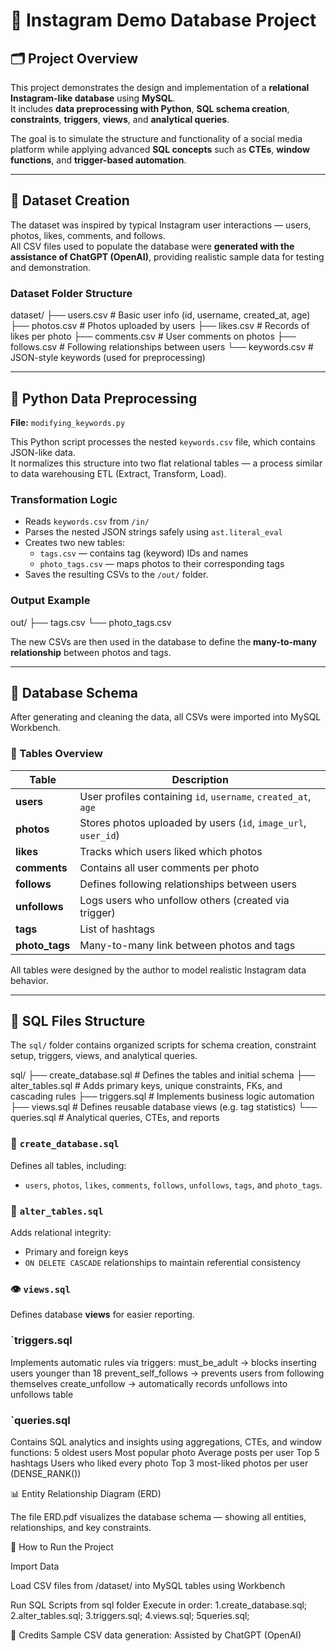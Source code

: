 # 📸 Instagram Demo Database Project

## 🗂️ Project Overview
This project demonstrates the design and implementation of a **relational Instagram-like database** using **MySQL**.  
It includes **data preprocessing with Python**, **SQL schema creation**, **constraints**, **triggers**, **views**, and **analytical queries**.

The goal is to simulate the structure and functionality of a social media platform while applying advanced **SQL concepts** such as **CTEs**, **window functions**, and **trigger-based automation**.

---

## 🧮 Dataset Creation

The dataset was inspired by typical Instagram user interactions — users, photos, likes, comments, and follows.  
All CSV files used to populate the database were **generated with the assistance of ChatGPT (OpenAI)**, providing realistic sample data for testing and demonstration.

### Dataset Folder Structure

dataset/
├── users.csv # Basic user info (id, username, created_at, age)
├── photos.csv # Photos uploaded by users
├── likes.csv # Records of likes per photo
├── comments.csv # User comments on photos
├── follows.csv # Following relationships between users
└── keywords.csv # JSON-style keywords (used for preprocessing)

---

## 🐍 Python Data Preprocessing

**File:** `modifying_keywords.py`

This Python script processes the nested `keywords.csv` file, which contains JSON-like data.  
It normalizes this structure into two flat relational tables — a process similar to data warehousing ETL (Extract, Transform, Load).

### Transformation Logic
- Reads `keywords.csv` from `/in/`
- Parses the nested JSON strings safely using `ast.literal_eval`
- Creates two new tables:
  - `tags.csv` — contains tag (keyword) IDs and names  
  - `photo_tags.csv` — maps photos to their corresponding tags
- Saves the resulting CSVs to the `/out/` folder.

### Output Example

out/
├── tags.csv
└── photo_tags.csv


The new CSVs are then used in the database to define the **many-to-many relationship** between photos and tags.

---

## 🧱 Database Schema

After generating and cleaning the data, all CSVs were imported into MySQL Workbench.

### 🧾 Tables Overview

| Table | Description |
|-------|-------------|
| **users** | User profiles containing `id`, `username`, `created_at`, `age` |
| **photos** | Stores photos uploaded by users (`id`, `image_url`, `user_id`) |
| **likes** | Tracks which users liked which photos |
| **comments** | Contains all user comments per photo |
| **follows** | Defines following relationships between users |
| **unfollows** | Logs users who unfollow others (created via trigger) |
| **tags** | List of hashtags  |
| **photo_tags** | Many-to-many link between photos and tags |

All tables were designed by the author to model realistic Instagram data behavior.

---

## 🧩 SQL Files Structure

The `sql/` folder contains organized scripts for schema creation, constraint setup, triggers, views, and analytical queries.

sql/
├── create_database.sql # Defines the tables and initial schema
├── alter_tables.sql # Adds primary keys, unique constraints, FKs, and cascading rules
├── triggers.sql # Implements business logic automation
├── views.sql # Defines reusable database views (e.g. tag statistics)
└── queries.sql # Analytical queries, CTEs, and reports


### 📜 `create_database.sql`
Defines all tables, including:
- `users`, `photos`, `likes`, `comments`, `follows`, `unfollows`, `tags`, and `photo_tags`.

### 🔐 `alter_tables.sql`
Adds relational integrity:
- Primary and foreign keys
- `ON DELETE CASCADE` relationships to maintain referential consistency

### 👁️ `views.sql`
Defines database **views** for easier reporting.  

### `triggers.sql
Implements automatic rules via triggers:
must_be_adult → blocks inserting users younger than 18
prevent_self_follows → prevents users from following themselves
create_unfollow → automatically records unfollows into unfollows table

### `queries.sql
Contains SQL analytics and insights using aggregations, CTEs, and window functions:
5 oldest users
Most popular photo
Average posts per user
Top 5 hashtags
Users who liked every photo
Top 3 most-liked photos per user (DENSE_RANK())

📊 Entity Relationship Diagram (ERD)

The file ERD.pdf visualizes the database schema — showing all entities, relationships, and key constraints.

🚀 How to Run the Project

Import Data

Load CSV files from /dataset/ into MySQL tables using Workbench

Run SQL Scripts from sql folder
Execute in order:
1.create_database.sql;
2.alter_tables.sql;
3.triggers.sql;
4.views.sql;
5queries.sql;

🏁 Credits
Sample CSV data generation: Assisted by ChatGPT (OpenAI)